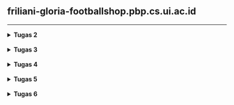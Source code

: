 ## friliani-gloria-footballshop.pbp.cs.ui.ac.id

* * *

<details>
<Summary><b>Tugas 2</b></Summary>

1. implementasi
   - [ ] Saya memulai dengan membuat project Django baru. Diawali dengan mengaktifkan environment, kemudian menjalankan `django-admin startproject football_shop .`
   - [ ] Kemudian saya membuat aplikasi baru bernama `main`. Di dalam folder `main` juga berisi file-file inti seperti `models.py`, `views.py`, sub-folder `templates`, dan lainnya.
   - [ ] kemudian saya tambahkan `main` ke `INSTALLED-APPS` pada `settings.py`
   - [ ] selanjutnya saya membuat model Product dan menambahkan atribut wajib (name, price, description, thumbnail, category, is_featured), dengan tipe yang sudah ditentukan juga, pada `models.py`.
   - [ ] kemudian saya membuat fungsi pada `views.py` yang akan dikembalikan ke template html. saya juga menambahkan template html untuk menampilkan data dari view ke browser.
   - [ ] selanjutnya saya membuat sebuah routing pada `urls.py`.
   - [ ] kemudian saya melakukan migrasi database.
   - [ ] terakhir, saya melakukan deployment ke PWS.

2. ![Django MVT Architecture](images/image-1.png)
   Alur:

   - client mengakses URL
   - request masuk ke `urls.py` project
   - Django mencari pola URLnya, kemudian mengarahkan ke fungsi di `views.py` pada aplikasi.
   - fungsi di `views.py` bisa mengambil atau mengolah data dari `models.py`.
   - data dikirim ke template HTML untuk ditampilkan ke user
   - django mengembalikan HTTP Response ke browser client

3. `settings.py` menyimpan konfigurasi global project, seperti daftar aplikasi, database yang dipakai, templates, dan lainnya. `settings.py` berisi pengaturan dasar project.

4. * Saat kita ubah `models.py`, django belum langsung mengubah database.
   * python manage.py makemigrations -> membuat file migrasi
   * python manage.py migrate -> mengeksekusi file miggrasi ke database
   * migrasi membuat perubahan database terkontrol.

5. Karena framework django memiliki banyak fitur bawaan yang sangat berguna, memiliki struktur yang jelas, dan menerapkan standar pengembangan yang rapi, mengajarkan pola pikir clean code apalagi untuk pemula. django juga sudah sangat populer dan memiliki dokumentasi yang cukup lengkap, jadi mudah dipelajari.

6. So far, saya belum ada feedback apapun untuk asisten dosen karena saya juga belum mengalami banyak masalah dalam pengerjaan tutorial.

</details>

<br />

<details>
<Summary><b>Tugas 3</b></Summary>

1. Data delivery dibutuhkan agar bisa ada pertukaran data antar sistem
2. JSON lebih baik dan lebih populer karena formatntya lebih ringkas dan mudah dibaca, juga lebih ringan.
3. is_valid() digunakan untuk validasi data yang dimasukkan user ke dalam form. tanpa itu, aplikasi bisa menerima input yang salah atau mungkin berbahaya.
4. jika tidak ada csrf_token, penyerang bisa membuat form palsu di situs lain yang secara diam-diam mengirim permintaan ke aplikasi kita. dengan csrf_token, Django bisa memastikan request memang berasal dari form milik aplikasi kita, bukan dari pihak luar.
5. saya mengimplementasikan dimulai dari menambahkan fungsi-fungsi views baru, kemudian membuat routing untuk URL untuk masing-masing views, membuat fitur add product, dimana saya membuat tombol add product yang membawa kita ke halaman form, kemudian membuat fitur untuk melihat detail product.
6. tidak ada feedback.

![Postman - XML](images/postman-xml.png)
![Postman - JSON](images/postman-json.png)
![Postman - XML by id](images/postman-xml-by-id.png)
![Postman - JSON by id](images/postman-json-by-id.png)

</details>

<br />

<details>
<Summary><b>Tugas 4</b></Summary>

1. 
Django AuthenticationForm adalah form bawaan DJango yang digunakan untuk fitur login. Form ini otomatis menyediakan field username dan password, juga melakukan validasi. Kelebihan dari AuthenticationForm yaitu sudah terintegrasi dengan sistem autentikasi Django, validasi login sudah built-in, mendukung hashing password jadi aman, mudah digunakan karena cukup dipanggil tanpa harus menulis form dari awal. Di sisi lain, AuthenticationForm memiliki kekurangan yaitu kurang fleksibel jika butuh field tambahan (ex. OAuth seperti login dengan email atau OTP), styling terbatas (perlu dikustomisasi agar sesuai UI/UX), dan hanya cocok untuk skenario standar,tidak bisa untuk kebutuhan autentikasi kompleks.

2. 
Autentikasi: verifikasi identitas user. Diimplementasikan melalui django.contrib.auth, misal AuthenticationForm, login(), logout(), dan model User

Otorisasi: pemberian akses setelah user terautentikasi. Diimplementasikan dengan melalui permission system dan decorator (ex: @login_required)

3. 
- Session
    Kelebihan   :   data disimpan di server (lebih aman), bisa menyimpan data kompleks, tidak ter expose langsung ke client.
    Kekurangan  :   server jadi membutuhkan tempat penyimpanan tambahan dan membutuhkan mekanisme cookies untuk menyimpan session ID.
- Cookies
    Kelebihan   :   disimpan di client (tidak membebani server), lebih mudah untuk menyimpan preferensi user
    Kekurangan  :   rentan terhadap manipulasi jika tidak dienkripsi, ukurannya terbatas, tidak cocok untuk data sensitif
    
4. penggunaan cookies memiliki potensi yang beresiko, seperti bisa dicuri lewat serangan XSS, bisa di-sniffing jika tidak menggunakan HTTPS, dan bisa dimodifikasi user. Django mengatasinya dengan beberapa cara salah satunya dengan menggunakan CSRF token.

5. tahapan:
- register
    * menggunakan UserCreationForm untuk form pendaftaran
    * menambahkan register() di views.py -> render form & buat akun baru
    * menambahkan register.html untuk tampilan form
    * membuat url path untuk register

- login
    * menggunakan AuthenticationForm dan fungsi authenticate serta login
    * menambahkan login_user() di views.py
    * menambahkan login.html
    * membuat url path untuk login

- logout
    * menambahkan logout_user() di views.py
    * menambahkan button logout di main.html
    * membuat url path untuk logout

- restriksi akses
    * menggunakan @login_required(login_url='/login') di show_main dan add_product agar halaman hanya bisa diakses user yang sudah login

- cookies untuk last_login  
    * menyimpan timestamp login di cookie last_login
    * menampilkannya di main.html
    * cookies dihapus saat logout

- hubungkan model Product dengan User
    * menambahkan field user
    * set user saat add_product
    * membuat filter berdasarkan user
    * menambahkan tombol filter di main.html
    * menampilkan author di product_detail.html

</details>

<br />

<details>
<Summary><b>Tugas 5</b></Summary>

**1.** Jika terdapat beberapa CSS selector untuk suatu elemen HTML, jelaskan urutan prioritas pengambilan CSS selector tersebut!

> **A:** Urutan prioritas adalah sebagai berikut:
> * Inline Style : ditempatkan langsung di elemen HTML 
> * Internal Style Sheet : ditempatkan di tag `<style>` dalam `<head>`
> * External Style Sheet : dihubungkan melalui tag `<link>`
> * Browser Default : style bawaan browser


**2.** Mengapa responsive design menjadi konsep yang penting dalam pengembangan aplikasi web? Berikan contoh aplikasi yang sudah dan belum menerapkan responsive design, serta jelaskan mengapa!

> **A:** responsive design penting karena kebanyakan user mengakses web lewat mobile dan juga karena untuk memastikan user experience yang optimal di berbagai ukuran layar. 
Contoh yang sudah responsif web e-commerce modern seperti tokopedia dan amazon. Tampilannya rapi dan berubah dari grid di dekstop menjadi tumpukan di mobile.
Contoh yang belum responsif adalah aplikasi yang tampilan desktopnya dipaksakan ke layar mobile, perlu zoom dan scroll untuk mengakses fitur-fitur.


**3.** Jelaskan perbedaan antara margin, border, dan padding, serta cara untuk mengimplementasikan ketiga hal tersebut!

> **A:** 
> * Margin adalah jarak antar border elemen dengan elemen lain di sekitarnya. Margin digunakan untuk mengontrol ruang di luar elemen, agar ada pemisah antara elemen yang berbeda.
> * Border adalah garis yang mengelilingi padding dan konten elemen. Fungsinya untuk memvisualisasikan batas luar elemen.
> * Padding adalah jarak antar konten elemen (teks, gambar) dan bordernya. Fungsinya untuk mengontrol ruang di dalam elemen.


**4.** Jelaskan konsep flex box dan grid layout beserta kegunaannya!

> **A:** 
> * flexbox adalah sistem tata letak satu dimensi. ini berfokus pada distribusi ruang dan penyejajaran item di sepanjang satu sumbu pada satu waktu: baik horizontal maupun vertikal. Kegunaannya ideal untuk komponen kecil seperti navbar, buttons, penempatan item di dalam sebuah kotak.
> * grid layout adalah sistem tata letak dua dimensi yang memungkinkan pengaturan tata letak dalam baris dan kolom. kegunaannya ideal untuk tata letak halaman yang lebih besar dan kompleks, seperti struktur keseluruhan page web.


**5.** Jelaskan bagaimana cara kamu mengimplementasikan checklist di atas secara step-by-step (bukan hanya sekadar mengikuti tutorial)!

> **A:**
> * membuat fungsi untuk edit dan delete produk di views.py, juga menambahkan url path nya di urls.py. juga menambahkan button edit & delete
> * kustomisasi desain web dengan css tailwind. mengubah desain halaman-halaman berikut: login, register, add_product, edit_product, detail_product, dan desain main juga card product.
> * membuat navigation bar yang responsif untuk di desktop dan mobile.

</details>

<br />

<details>
<Summary><b>Tugas 6</b></Summary>



</details>

<br />
